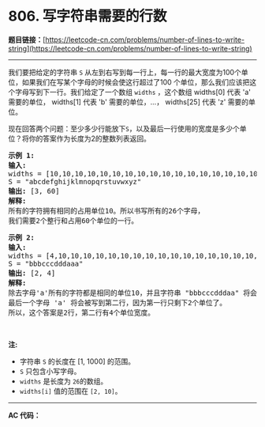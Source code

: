 # 806. 写字符串需要的行数

**题目链接：**[https://leetcode-cn.com/problems/number-of-lines-to-write-string](https://leetcode-cn.com/problems/number-of-lines-to-write-string)

---

<div class="content__1Y2H">
 <div class="notranslate">
  <p>我们要把给定的字符串 <code>S</code>&nbsp;从左到右写到每一行上，每一行的最大宽度为100个单位，如果我们在写某个字母的时候会使这行超过了100 个单位，那么我们应该把这个字母写到下一行。我们给定了一个数组&nbsp;<code>widths</code>&nbsp;，这个数组&nbsp;widths[0] 代表 'a' 需要的单位，&nbsp;widths[1] 代表 'b' 需要的单位，...，&nbsp;widths[25] 代表 'z' 需要的单位。</p> 
  <p>现在回答两个问题：至少多少行能放下<code>S</code>，以及最后一行使用的宽度是多少个单位？将你的答案作为长度为2的整数列表返回。</p> 
  <pre class="language-text"><strong>示例 1:</strong>
<strong>输入:</strong> 
widths = [10,10,10,10,10,10,10,10,10,10,10,10,10,10,10,10,10,10,10,10,10,10,10,10,10,10]
S = "abcdefghijklmnopqrstuvwxyz"
<strong>输出:</strong> [3, 60]
<strong>解释: 
</strong>所有的字符拥有相同的占用单位10。所以书写所有的26个字母，
我们需要2个整行和占用60个单位的一行。
</pre> 
  <pre class="language-text"><strong>示例 2:</strong>
<strong>输入:</strong> 
widths = [4,10,10,10,10,10,10,10,10,10,10,10,10,10,10,10,10,10,10,10,10,10,10,10,10,10]
S = "bbbcccdddaaa"
<strong>输出:</strong> [2, 4]
<strong>解释: 
</strong>除去字母'a'所有的字符都是相同的单位10，并且字符串 "bbbcccdddaa" 将会覆盖 9 * 10 + 2 * 4 = 98 个单位.
最后一个字母 'a' 将会被写到第二行，因为第一行只剩下2个单位了。
所以，这个答案是2行，第二行有4个单位宽度。
</pre> 
  <p>&nbsp;</p> 
  <p><strong>注:</strong></p> 
  <ul> 
   <li>字符串&nbsp;<code>S</code> 的长度在&nbsp;[1, 1000] 的范围。</li> 
   <li><code>S</code> 只包含小写字母。</li> 
   <li><code>widths</code> 是长度为&nbsp;<code>26</code>的数组。</li> 
   <li><code>widths[i]</code>&nbsp;值的范围在&nbsp;<code>[2, 10]</code>。</li> 
  </ul> 
 </div>
</div>

---

**AC 代码：**

```java

```